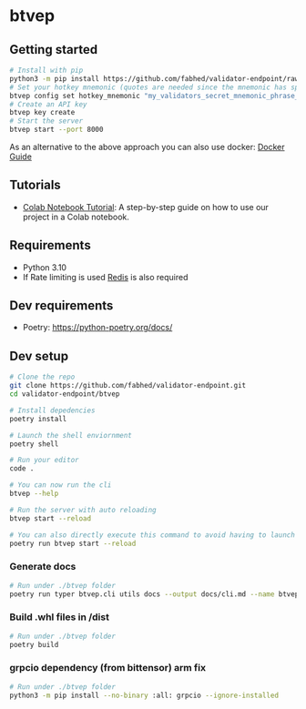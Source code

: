 # btvep

## Getting started

```bash
# Install with pip
python3 -m pip install https://github.com/fabhed/validator-endpoint/raw/main/btvep/dist/btvep-0.2.0-py3-none-any.whl
# Set your hotkey mnemonic (quotes are needed since the mnemonic has spaces in it)
btvep config set hotkey_mnemonic "my_validators_secret_mnemonic_phrase_here"
# Create an API key
btvep key create
# Start the server
btvep start --port 8000
```

As an alternative to the above approach you can also use docker: [Docker Guide](../docs/docker.md)

## Tutorials

- [Colab Notebook Tutorial](https://colab.research.google.com/drive/1RRQhxSmGiULEZNj0gYswa2JksZ56cGa1?usp=sharing): A step-by-step guide on how to use our project in a Colab notebook.

## Requirements

- Python 3.10
- If Rate limiting is used [Redis](https://redis.io/docs/getting-started/installation/) is also required

## Dev requirements

- Poetry: https://python-poetry.org/docs/

## Dev setup

```bash
# Clone the repo
git clone https://github.com/fabhed/validator-endpoint.git
cd validator-endpoint/btvep

# Install depedencies
poetry install

# Launch the shell enviornment
poetry shell

# Run your editor
code .

# You can now run the cli
btvep --help

# Run the server with auto reloading
btvep start --reload

# You can also directly execute this command to avoid having to launch a poetry shell
poetry run btvep start --reload
```

### Generate docs

```bash
# Run under ./btvep folder
poetry run typer btvep.cli utils docs --output docs/cli.md --name btvep
```

### Build .whl files in /dist

```bash
# Run under ./btvep folder
poetry build
```

### grpcio dependency (from bittensor) arm fix

```bash
# Run under ./btvep folder
python3 -m pip install --no-binary :all: grpcio --ignore-installed
```
